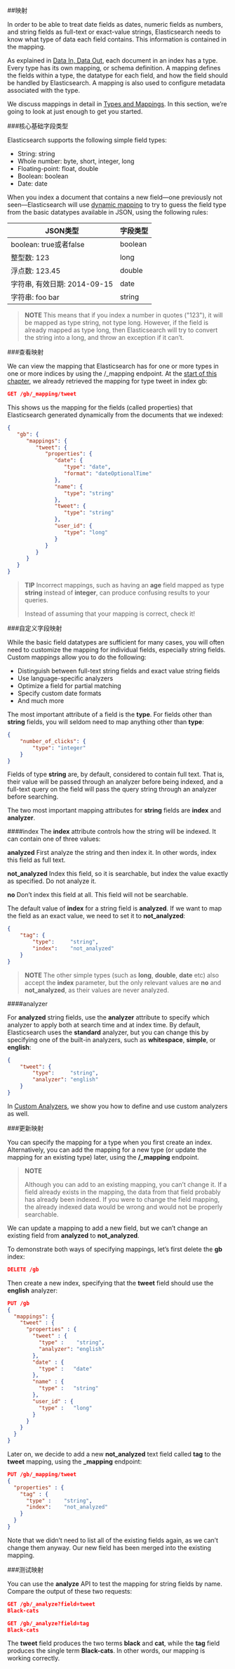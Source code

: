 ##映射

In order to be able to treat date fields as dates, numeric fields as numbers, and string fields as full-text or exact-value strings, Elasticsearch needs to know what type of data each field contains. This information is contained in the mapping.

As explained in [Data In, Data Out](https://www.elastic.co/guide/en/elasticsearch/guide/current/data-in-data-out.html), each document in an index has a type. Every type has its own mapping, or schema definition. A mapping defines the fields within a type, the datatype for each field, and how the field should be handled by Elasticsearch. A mapping is also used to configure metadata associated with the type.

We discuss mappings in detail in [Types and Mappings](https://www.elastic.co/guide/en/elasticsearch/guide/current/mapping.html). In this section, we’re going to look at just enough to get you started.

###核心基础字段类型

Elasticsearch supports the following simple field types:

- String: string
- Whole number: byte, short, integer, long
- Floating-point: float, double
- Boolean: boolean
- Date: date

When you index a document that contains a new field—one previously not seen—Elasticsearch will use [dynamic mapping](https://www.elastic.co/guide/en/elasticsearch/guide/current/dynamic-mapping.html) to try to guess the field type from the basic datatypes available in JSON, using the following rules:

|  JSON类型 | 字段类型  |
|---|---|
| boolean: true或者false  | boolean |
| 整型数: 123 | long |
| 浮点数: 123.45 | double |
| 字符串, 有效日期: 2014-09-15 | date |
| 字符串: foo bar | string |

>**NOTE**
>This means that if you index a number in quotes ("123"), it will be mapped as type string, not type long. However, if the field is already mapped as type long, then Elasticsearch will try to convert the string into a long, and throw an exception if it can’t.

###查看映射

We can view the mapping that Elasticsearch has for one or more types in one or more indices by using the /_mapping endpoint. At the [start of this chapter](https://www.elastic.co/guide/en/elasticsearch/guide/current/mapping-analysis.html), we already retrieved the mapping for type tweet in index gb:

```json
GET /gb/_mapping/tweet
```

This shows us the mapping for the fields (called properties) that Elasticsearch generated dynamically from the documents that we indexed:

```json
{
   "gb": {
      "mappings": {
         "tweet": {
            "properties": {
               "date": {
                  "type": "date",
                  "format": "dateOptionalTime"
               },
               "name": {
                  "type": "string"
               },
               "tweet": {
                  "type": "string"
               },
               "user_id": {
                  "type": "long"
               }
            }
         }
      }
   }
}
```

>**TIP**
>Incorrect mappings, such as having an **age** field mapped as type **string** instead of **integer**, can produce confusing results to your queries.
>
>Instead of assuming that your mapping is correct, check it!

###自定义字段映射

While the basic field datatypes are sufficient for many cases, you will often need to customize the mapping for individual fields, especially string fields. Custom mappings allow you to do the following:

- Distinguish between full-text string fields and exact value string fields
- Use language-specific analyzers
- Optimize a field for partial matching
- Specify custom date formats
- And much more

The most important attribute of a field is the **type**. For fields other than **string** fields, you will seldom need to map anything other than **type**:

```json
{
    "number_of_clicks": {
        "type": "integer"
    }
}
```

Fields of type **string** are, by default, considered to contain full text. That is, their value will be passed through an analyzer before being indexed, and a full-text query on the field will pass the query string through an analyzer before searching.

The two most important mapping attributes for **string** fields are **index** and **analyzer**.

####index
The **index** attribute controls how the string will be indexed. It can contain one of three values:

**analyzed**
First analyze the string and then index it. In other words, index this field as full text.

**not_analyzed**
Index this field, so it is searchable, but index the value exactly as specified. Do not analyze it.

**no**
Don’t index this field at all. This field will not be searchable.

The default value of **index** for a string field is **analyzed**. If we want to map the field as an exact value, we need to set it to **not_analyzed**:

```json
{
    "tag": {
        "type":     "string",
        "index":    "not_analyzed"
    }
}
```

>**NOTE**
>The other simple types (such as **long**, **double**, **date** etc) also accept the **index** parameter, but the only relevant values are **no** and **not_analyzed**, as their values are never analyzed.

####analyzer

For **analyzed** string fields, use the **analyzer** attribute to specify which analyzer to apply both at search time and at index time. By default, Elasticsearch uses the **standard** analyzer, but you can change this by specifying one of the built-in analyzers, such as **whitespace**, **simple**, or **english**:

```json
{
    "tweet": {
        "type":     "string",
        "analyzer": "english"
    }
}
```

In [Custom Analyzers](https://www.elastic.co/guide/en/elasticsearch/guide/current/custom-analyzers.html), we show you how to define and use custom analyzers as well.

###更新映射

You can specify the mapping for a type when you first create an index. Alternatively, you can add the mapping for a new type (or update the mapping for an existing type) later, using the **/_mapping** endpoint.

>**NOTE**
>
>Although you can add to an existing mapping, you can’t change it. If a field already exists in the mapping, the data from that field probably has already been indexed. If you were to change the field mapping, the already indexed data would be wrong and would not be properly searchable.

We can update a mapping to add a new field, but we can’t change an existing field from **analyzed** to **not_analyzed**.

To demonstrate both ways of specifying mappings, let’s first delete the **gb** index:

```json
DELETE /gb
```

Then create a new index, specifying that the **tweet** field should use the **english** analyzer:

```json
PUT /gb 
{
  "mappings": {
    "tweet" : {
      "properties" : {
        "tweet" : {
          "type" :    "string",
          "analyzer": "english"
        },
        "date" : {
          "type" :   "date"
        },
        "name" : {
          "type" :   "string"
        },
        "user_id" : {
          "type" :   "long"
        }
      }
    }
  }
}
```

Later on, we decide to add a new **not_analyzed** text field called **tag** to the **tweet** mapping, using the **_mapping** endpoint:

```json
PUT /gb/_mapping/tweet
{
  "properties" : {
    "tag" : {
      "type" :    "string",
      "index":    "not_analyzed"
    }
  }
}
```

Note that we didn’t need to list all of the existing fields again, as we can’t change them anyway. Our new field has been merged into the existing mapping.

###测试映射

You can use the **analyze** API to test the mapping for string fields by name. Compare the output of these two requests:

```json
GET /gb/_analyze?field=tweet
Black-cats 

GET /gb/_analyze?field=tag
Black-cats 
```

The **tweet** field produces the two terms **black** and **cat**, while the **tag** field produces the single term **Black-cats**. In other words, our mapping is working correctly.